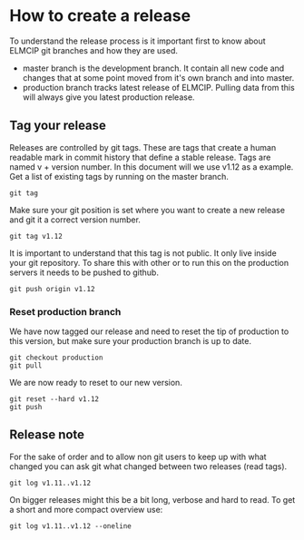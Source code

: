 # How to create a release
To understand the release process is it important first to know about ELMCIP git branches and how they are used.

- master branch is the development branch. It contain all new code and changes that at some point moved from it's own branch and into master.
- production branch tracks latest release of ELMCIP. Pulling data from this will always give you latest production release.

## Tag your release
Releases are controlled by git tags. These are tags that create a human readable mark in commit history that define a stable release. Tags are named v + version number. In this document will we use v1.12 as a example. Get a list of existing tags by running on the master branch.

    git tag

Make sure your git position is set where you want to create a new release and git it a correct version number.

    git tag v1.12

It is important to understand that this tag is not public. It only live inside your git repository. To share this with other or to run this on the production servers it needs to be pushed to github.

    git push origin v1.12

### Reset production branch
We have now tagged our release and need to reset the tip of production to this version, but make sure your production branch is up to date.

    git checkout production
    git pull

We are now ready to reset to our new version.

    git reset --hard v1.12
    git push


## Release note
For the sake of order and to allow non git users to keep up with what changed you can ask git what changed between two releases (read tags).

    git log v1.11..v1.12

On bigger releases might this be a bit long, verbose and hard to read. To get a short and more compact overview use:

    git log v1.11..v1.12 --oneline
